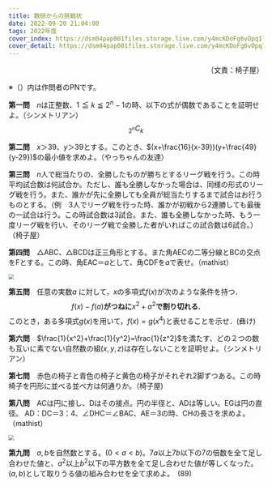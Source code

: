 ```yaml
---
title: 数研からの挑戦状
date: 2022-09-20 21:04:00
tags: 2022年度
cover_index: https://dsm04pap001files.storage.live.com/y4mcKDoFg6vOpq1linjJcaFwAtuia_d2Akkli0fKlN-FdZtq3oWmnInncAqSMvO2Xe27yA8uHdfU-os_O_VAo-ndtsaGf3ytPhKhEt7I8pWxI1qzim_gX1WajAiJMOWCETb9-kgDGHdxBIlDeviCz4FLe9uJNaz5GgCzmxjPKNdWmJ4_L_J-L4hsA7Rn3PPdgTz?width=991&height=379&cropmode=none
cover_detail: https://dsm04pap001files.storage.live.com/y4mcKDoFg6vOpq1linjJcaFwAtuia_d2Akkli0fKlN-FdZtq3oWmnInncAqSMvO2Xe27yA8uHdfU-os_O_VAo-ndtsaGf3ytPhKhEt7I8pWxI1qzim_gX1WajAiJMOWCETb9-kgDGHdxBIlDeviCz4FLe9uJNaz5GgCzmxjPKNdWmJ4_L_J-L4hsA7Rn3PPdgTz?width=991&height=379&cropmode=none
---
```


<div style="text-align: right;">（文責：椅子屋）</div>

※（）内は作問者のPNです。

**第一問**　$n$は正整数、$1\leqq{k}\leqq{2^n-1}$の時、以下の式が偶数であることを証明せよ。（シンメトリアン）
$$
{}_{2^n} C_k
$$



**第二問**　$x＞39、y＞39$とする。このとき、$(x+\frac{16}{x-39})(y+\frac{49}{y-29})$の最小値を求めよ。（やっちゃんの友達）



**第三問**　$n$人で総当たりの、全勝したものが勝ちとするリーグ戦を行う。この時平均試合数は何試合か。ただし、誰も全勝しなかった場合は、同様の形式のリーグ戦を行う。また、誰かが先に全勝しても全員が総当たりするまで試合はお行うものとする。（例　$3$人でリーグ戦を行った時、誰かが初戦から$2$連勝しても最後の一試合は行う。この時試合数は$3$試合。また、誰も全勝しなかった時、もう一度リーグ戦を行い、そのリーグ戦で全勝した者がいればこの試合数は$6$試合。）（椅子屋）



**第四問**　△ABC、△BCDは正三角形とする。また角AECの二等分線とBCの交点をFとする。この時、角EAC＝$a$として、角CDFを$a$で表せ。（mathist）

<img src="https://dsm04pap001files.storage.live.com/y4mnfh_yezFJ32UDUkrUlKTCloyyFoNL9EPWo_tSTXhGkeAq1uZjlO-v_xKUMraJG11wGv7jqcu8SNfS8ItzC21Bai8iZTCyV7kr8ygXRn69cWRQn07U8ZfaBn1TrDmYGbyET33QB9lK8hvpV0v7FS1YyjT2R0OC3X5kM5l2nG_7PbZmMZ5bUYUkf26Ncps-ZrJ?width=1024&height=488&cropmode=none" style="zoom:67%;" />



**第五問**　任意の実数$a$ に対して，$x$の多項式$f(x)$が次のような条件を持つ．
$$
f(x)-f(a)\textbf{がつねに}x^2+a^2\textbf{で割り切れる.}
$$
このとき，ある多項式$g(x)$を用いて，$f(x)=g(x^4)$と表せることを示せ．(彝け)



**第六問**　$\frac{1}{x^2}+\frac{1}{y^2}=\frac{1}{z^2}$を満たす、どの２つの数も互いに素でない自然数の組$(x,y,z)$は存在しないことを証明せよ。（シンメトリアン）



**第七問**　赤色の椅子と青色の椅子と黄色の椅子がそれぞれ2脚ずつある。この時椅子を円形に並べる並べ方は何通りか。（椅子屋)



**第八問**　ACは円に接し、Dはその接点。円の半径と、ADは等しい。EGは円の直径。
AD：DC＝$3$：$4$、∠DHC＝∠BAC、AE＝$3$の時、CHの長さを求めよ。（mathist）

<img src="https://dsm04pap001files.storage.live.com/y4mhE9Z7yFgzfNqJ9cf3H1631-pg4LghOYjhMh44Iob7TJXs8dlG1Fam4E4YpFYDYK6yhzZRIbg6beTZbHJN-ufyWH4xfQ6qvhpcCFwweJIcl6ke12vse2Rp58eSsiqJN5S3SA4Hc-IdWzLvXi6LNZgA7FRS-tWgIiTWbo4Ft5jvtMf5O0tbqyW9TxV1ncufGzr?width=570&height=462&cropmode=none" style="zoom:67%;" />

**第九問**　$a,b$を自然数とする。$(0<a<b)$。$7a$以上$7b$以下の$7$の倍数を全て足し合わせた値と、$a^2$以上$b^2$以下の平方数を全て足し合わせた値が等しくなった。$(a,b)$として取りうる値の組み合わせを全て求めよ。　(89)